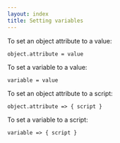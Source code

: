 ```yaml
---
layout: index
title: Setting variables
---
```


To set an object attribute to a value:

    object.attribute = value 

To set a variable to a value:

    variable = value 

To set an object attribute to a script:

    object.attribute => { script } 

To set a variable to a script:

    variable => { script } 

